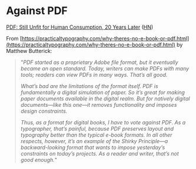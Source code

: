 # Against PDF

[PDF: Still Unfit for Human Consumption, 20 Years Later](https://www.nngroup.com/articles/pdf-unfit-for-human-consumption/) \([HN](https://news.ycombinator.com/item?id=24108950)\)

From [https://practicaltypography.com/why-theres-no-e-book-or-pdf.html](https://practicaltypography.com/why-theres-no-e-book-or-pdf.html) by Matthew Butterick: 

> "_PDF started as a proprietary Adobe file format, but it eventually became an open standard. Today, writers can make PDFs with many tools; readers can view PDFs in many ways. That’s all good._
>
> _What’s bad are the limitations of the format itself. PDF is fundamentally a digital simulation of paper. So it’s great for making paper documents available in the digital realm. But for natively digital documents—like this one—it removes functionality and imposes design constraints._
>
> _Thus, as a format for digital books, I have to vote against PDF. As a typographer, that’s painful, because PDF preserves layout and typography better than the typical e-book formats. In all other respects, however, it’s an example of the Shirky Principle—a backward-looking format that wants to impose yesterday’s constraints on today’s projects. As a reader and writer, that’s not good enough._"

